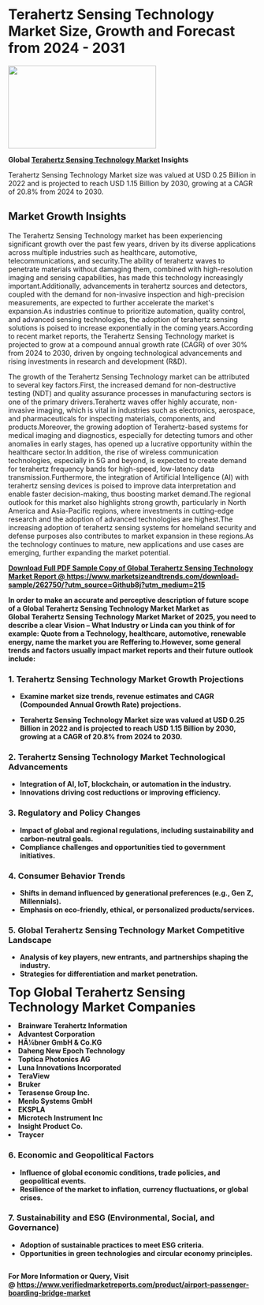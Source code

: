<H1>Terahertz Sensing Technology Market Size, Growth and Forecast from 2024 - 2031</H1><img class="aligncenter size-medium wp-image-584254" src="https://thirdeyenews.in/wp-content/uploads/2024/09/Global-Market-Research-300x168.jpeg" alt="" width="300" height="168" /><p><strong>Global&nbsp;<a href="https://www.marketsizeandtrends.com/download-sample/262750/?utm_source=Github8j?utm_medium=215">Terahertz Sensing Technology Market</a> Insights</strong></p><p>Terahertz Sensing Technology Market size was valued at USD 0.25 Billion in 2022 and is projected to reach USD 1.15 Billion by 2030, growing at a CAGR of 20.8% from 2024 to 2030.</p><p><h2>Market Growth Insights</h2> <p>The Terahertz Sensing Technology market has been experiencing significant growth over the past few years, driven by its diverse applications across multiple industries such as healthcare, automotive, telecommunications, and security.The ability of terahertz waves to penetrate materials without damaging them, combined with high-resolution imaging and sensing capabilities, has made this technology increasingly important.Additionally, advancements in terahertz sources and detectors, coupled with the demand for non-invasive inspection and high-precision measurements, are expected to further accelerate the market's expansion.As industries continue to prioritize automation, quality control, and advanced sensing technologies, the adoption of terahertz sensing solutions is poised to increase exponentially in the coming years.According to recent market reports, the Terahertz Sensing Technology market is projected to grow at a compound annual growth rate (CAGR) of over 30% from 2024 to 2030, driven by ongoing technological advancements and rising investments in research and development (R&D).</p> <p><strong><a href="#"></a></strong></p> <p>The growth of the Terahertz Sensing Technology market can be attributed to several key factors.First, the increased demand for non-destructive testing (NDT) and quality assurance processes in manufacturing sectors is one of the primary drivers.Terahertz waves offer highly accurate, non-invasive imaging, which is vital in industries such as electronics, aerospace, and pharmaceuticals for inspecting materials, components, and products.Moreover, the growing adoption of Terahertz-based systems for medical imaging and diagnostics, especially for detecting tumors and other anomalies in early stages, has opened up a lucrative opportunity within the healthcare sector.In addition, the rise of wireless communication technologies, especially in 5G and beyond, is expected to create demand for terahertz frequency bands for high-speed, low-latency data transmission.Furthermore, the integration of Artificial Intelligence (AI) with terahertz sensing devices is poised to improve data interpretation and enable faster decision-making, thus boosting market demand.The regional outlook for this market also highlights strong growth, particularly in North America and Asia-Pacific regions, where investments in cutting-edge research and the adoption of advanced technologies are highest.The increasing adoption of terahertz sensing systems for homeland security and defense purposes also contributes to market expansion in these regions.As the technology continues to mature, new applications and use cases are emerging, further expanding the market potential.</p> <p><strong><a href="#"></p><p><span class=""><strong>Download Full PDF Sample Copy of Global Terahertz Sensing Technology Market Report</strong> @ <a href="https://www.marketsizeandtrends.com/download-sample/262750/?utm_source=Github8j?utm_medium=215" target="_blank">https://www.marketsizeandtrends.com/download-sample/262750/?utm_source=Github8j?utm_medium=215</a></span></p><p>In order to make an accurate and perceptive description of future scope of a Global&nbsp;Terahertz Sensing Technology Market Market as Global&nbsp;Terahertz Sensing Technology Market Market of 2025, you need to describe a clear Vision &ndash; What Industry or Linda can you think of for example: Quote from a Technology, healthcare, automotive, renewable energy, name the market you are Reffering to.However, some general trends and factors usually impact market reports and their future outlook include:</p><h3>1.&nbsp;<strong>Terahertz Sensing Technology Market Growth Projections</strong></h3><ul><li>Examine market size trends, revenue estimates and CAGR (Compounded Annual Growth Rate) projections.</li><li><p>Terahertz Sensing Technology Market size was valued at USD 0.25 Billion in 2022 and is projected to reach USD 1.15 Billion by 2030, growing at a CAGR of 20.8% from 2024 to 2030.</p></li></ul><h3>2.&nbsp;<strong>Terahertz Sensing Technology Market Technological Advancements</strong></h3><ul><li>Integration of AI, IoT, blockchain, or automation in the industry.</li><li>Innovations driving cost reductions or improving efficiency.</li></ul><h3>3.&nbsp;<strong>Regulatory and Policy Changes</strong></h3><ul><li>Impact of global and regional regulations, including sustainability and carbon-neutral goals.</li><li>Compliance challenges and opportunities tied to government initiatives.</li></ul><h3>4.&nbsp;<strong>Consumer Behavior Trends</strong></h3><ul><li>Shifts in demand influenced by generational preferences (e.g., Gen Z, Millennials).</li><li>Emphasis on eco-friendly, ethical, or personalized products/services.</li></ul><h3>5.&nbsp;<strong>Global Terahertz Sensing Technology Market Competitive Landscape</strong></h3><ul><li>Analysis of key players, new entrants, and partnerships shaping the industry.</li><li>Strategies for differentiation and market penetration.</li></ul><p data-pm-slice="1 1 []"><span style="color: inherit; font-family: inherit; font-size: 25px;">Top Global Terahertz Sensing Technology Market Companies</span></p><div class="" data-test-id=""><p><li>Brainware Terahertz Information</li><li> Advantest Corporation</li><li> HÃ¼bner GmbH & Co.KG</li><li> Daheng New Epoch Technology</li><li> Toptica Photonics AG</li><li> Luna Innovations Incorporated</li><li> TeraView</li><li> Bruker</li><li> Terasense Group Inc.</li><li> Menlo Systems GmbH</li><li> EKSPLA</li><li> Microtech Instrument Inc</li><li> Insight Product Co.</li><li> Traycer</li></p></div><h3>6.&nbsp;<strong>Economic and Geopolitical Factors</strong></h3><ul><li>Influence of global economic conditions, trade policies, and geopolitical events.</li><li>Resilience of the market to inflation, currency fluctuations, or global crises.</li></ul><h3>7.&nbsp;<strong>Sustainability and ESG (Environmental, Social, and Governance)</strong></h3><ul><li>Adoption of sustainable practices to meet ESG criteria.</li><li>Opportunities in green technologies and circular economy principles.</li></ul><h2><strong style="font-size: 14px;">For More Information or Query, Visit @&nbsp;</strong><a style="background-color: #ffffff; font-size: 14px;" href="https://www.marketsizeandtrends.com/report/terahertz-sensing-technology-market/" target="_blank">https://www.verifiedmarketreports.com/product/airport-passenger-boarding-bridge-market</a></h2>